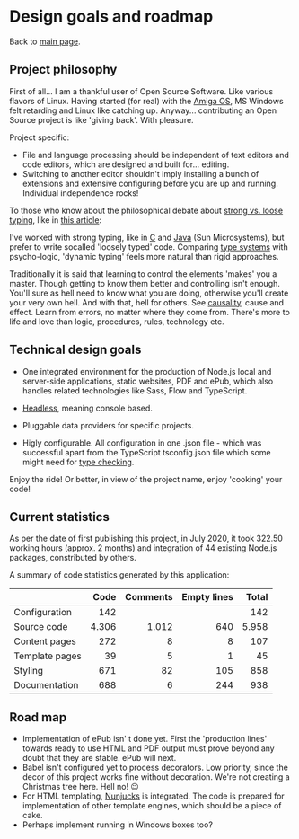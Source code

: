 # Design goals and roadmap

Back to [main  page](../README.md).

## Project philosophy

First of all... I am a thankful user of Open Source Software. Like various flavors of Linux. Having started (for real) with the [Amiga OS](https://en.wikipedia.org/wiki/Amiga), MS Windows felt retarding and Linux like catching up.
Anyway... contributing an Open Source project is like 'giving back'. With pleasure.

Project specific:
+ File and language processing should be independent of text editors and code editors, which are designed and built for... editing.
+ Switching to another editor shouldn't imply installing a bunch of extensions and extensive configuring before you are up and running. Individual independence rocks!

To those who know about the philosophical debate about [strong vs. loose typing](https://en.wikipedia.org/wiki/Strong_and_weak_typing), like in [this article](https://medium.freecodecamp.org/stop-bringing-strong-typing-to-javascript-4da0666cba6e):

I've worked with strong typing, like in [C](https://en.wikipedia.org/wiki/C_(programming_language)) and [Java](https://en.wikipedia.org/wiki/Java_(programming_language)) (Sun Microsystems), but prefer to write socalled 'loosely typed' code.
Comparing [type systems](https://en.wikipedia.org/wiki/Type_system#DYNAMIC) with psycho-logic, 'dynamic typing' feels more natural than rigid approaches.

Traditionally it is said that learning to control the elements 'makes' you a master.
Though getting to know them better and controlling isn't enough.
You'll sure as hell need to know what you are doing, otherwise you'll create your very own hell.
And with that, hell for others.
See [causality](https://en.wikipedia.org/wiki/Causality), cause and effect.
Learn from errors, no matter where they come from.
There's more to life and love than logic, procedures, rules, technology etc.


## Technical design goals

+ One integrated environment for the production of Node.js local and server-side applications, static websites, PDF and ePub, which also handles related technologies like Sass, Flow and TypeScript.

+ [Headless](https://en.wikipedia.org/wiki/Headless_software), meaning console based.

+ Pluggable data providers for specific projects.

+ Higly configurable. All configuration in one .json file - which was successful apart from the TypeScript tsconfig.json file which some might need for [type checking](https://en.wikipedia.org/wiki/Strong_and_weak_typing#Static_type-checking).

Enjoy the ride! Or better, in view of the project name, enjoy 'cooking' your code!


## Current statistics

As per the date of first publishing this project, in July 2020, it took 322.50 working hours (approx. 2 months) and integration of 44 existing Node.js packages, constributed by others.

A summary of code statistics generated by this application:

|                  | Code     | Comments    | Empty lines | Total    |
| ---------------- | -------: | ----------: | ----------: | -------: |
| Configuration    |      142 |             |             |      142 |
| Source code      |    4.306 |       1.012 |         640 |    5.958 |
| Content pages    |      272 |           8 |           8 |      107 |
| Template pages   |       39 |           5 |           1 |       45 |
| Styling          |      671 |          82 |         105 |      858 |
| Documentation    |      688 |           6 |         244 |      938 |


## Road map

+ Implementation of ePub isn' t done yet. First the 'production lines' towards ready to use HTML and PDF output must prove beyond any doubt that they are stable. ePub will next.
+ Babel isn't configured yet to process decorators. Low priority, since the decor of this project works fine without decoration. We're not creating a Christmas tree here. Hell no! 😉
+ For HTML templating, [Nunjucks](https://www.npmjs.com/package/nunjucks) is integrated. The code is prepared for implementation of other template engines, which should be a piece of cake.
+ Perhaps implement running in Windows boxes too?


[comment]: <> (See https://github.github.com/gfm/)

